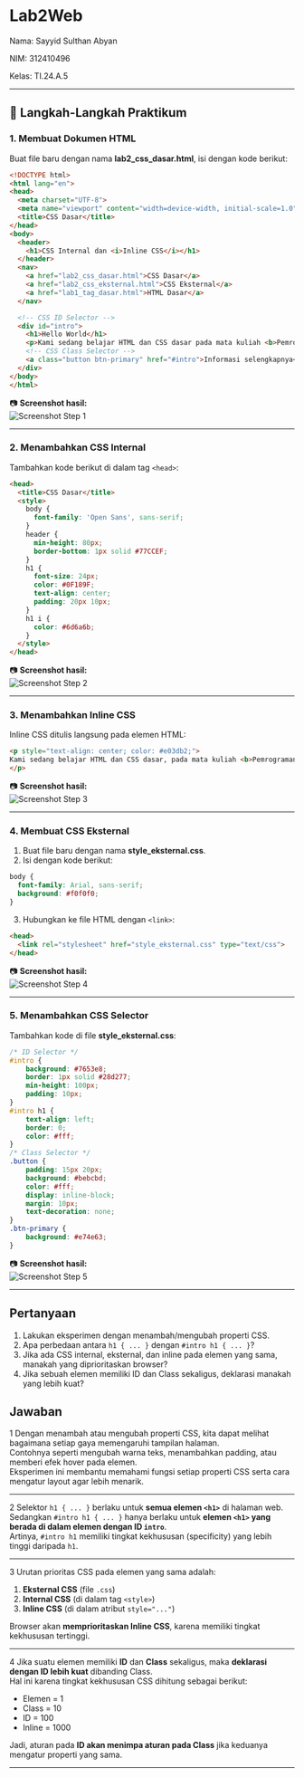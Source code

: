 # Lab2Web
<p>Nama: Sayyid Sulthan Abyan</p>
<p>NIM: 312410496</p>
<p>Kelas: TI.24.A.5</p>

---

## 📝 Langkah-Langkah Praktikum  

### 1. Membuat Dokumen HTML
Buat file baru dengan nama **lab2_css_dasar.html**, isi dengan kode berikut:  

```html
<!DOCTYPE html>
<html lang="en">
<head>
  <meta charset="UTF-8">
  <meta name="viewport" content="width=device-width, initial-scale=1.0">
  <title>CSS Dasar</title>
</head>
<body>
  <header>
    <h1>CSS Internal dan <i>Inline CSS</i></h1>
  </header>
  <nav>
    <a href="lab2_css_dasar.html">CSS Dasar</a>
    <a href="lab2_css_eksternal.html">CSS Eksternal</a>
    <a href="lab1_tag_dasar.html">HTML Dasar</a>
  </nav>

  <!-- CSS ID Selector -->
  <div id="intro">
    <h1>Hello World</h1>
    <p>Kami sedang belajar HTML dan CSS dasar pada mata kuliah <b>Pemrograman Web</b>.</p>
    <!-- CSS Class Selector -->
    <a class="button btn-primary" href="#intro">Informasi selengkapnya</a>
  </div>
</body>
</html>
```

📷 **Screenshot hasil:**  
![Screenshot Step 1](ss1.png)  

---

### 2. Menambahkan CSS Internal
Tambahkan kode berikut di dalam tag `<head>`:  

```html
<head>
  <title>CSS Dasar</title>
  <style>
    body {
      font-family: 'Open Sans', sans-serif;
    }
    header {
      min-height: 80px;
      border-bottom: 1px solid #77CCEF;
    }
    h1 {
      font-size: 24px;
      color: #0F189F;
      text-align: center;
      padding: 20px 10px;
    }
    h1 i {
      color: #6d6a6b;
    }
  </style>
</head>
```

📷 **Screenshot hasil:**  
![Screenshot Step 2](ss2.png)  

---

### 3. Menambahkan Inline CSS
Inline CSS ditulis langsung pada elemen HTML:  

```html
<p style="text-align: center; color: #e03db2;">
Kami sedang belajar HTML dan CSS dasar, pada mata kuliah <b>Pemrograman Web</b> di <i>Universitas Pelita Bangsa</i>. Pelajaran pertama yang kami dapat adalah membuat tampilan web sederhana dalam rangka mengenal tag-tag dasar HTML dan CSS.
</p>
```

📷 **Screenshot hasil:**  
![Screenshot Step 3](ss3.png)  

---

### 4. Membuat CSS Eksternal
1. Buat file baru dengan nama **style_eksternal.css**.  
2. Isi dengan kode berikut:  

```css
body {
  font-family: Arial, sans-serif;
  background: #f0f0f0;
}
```

3. Hubungkan ke file HTML dengan `<link>`:  

```html
<head>
  <link rel="stylesheet" href="style_eksternal.css" type="text/css">
</head>
```

📷 **Screenshot hasil:**  
![Screenshot Step 4](ss4.png)  

---

### 5. Menambahkan CSS Selector
Tambahkan kode di file **style_eksternal.css**:  

```css
/* ID Selector */
#intro {
    background: #7653e8;
    border: 1px solid #28d277;
    min-height: 100px;
    padding: 10px;
}
#intro h1 {
    text-align: left;
    border: 0;
    color: #fff;
}
/* Class Selector */
.button {
    padding: 15px 20px;
    background: #bebcbd;
    color: #fff;
    display: inline-block;
    margin: 10px;
    text-decoration: none;
}
.btn-primary {
    background: #e74e63;
}
```

📷 **Screenshot hasil:**  
![Screenshot Step 5](ss5.png)  

---

## Pertanyaan
1. Lakukan eksperimen dengan menambah/mengubah properti CSS.  
2. Apa perbedaan antara `h1 { ... }` dengan `#intro h1 { ... }`?  
3. Jika ada CSS internal, eksternal, dan inline pada elemen yang sama, manakah yang diprioritaskan browser?  
4. Jika sebuah elemen memiliki ID dan Class sekaligus, deklarasi manakah yang lebih kuat?  

## Jawaban

1️ Dengan menambah atau mengubah properti CSS, kita dapat melihat bagaimana setiap gaya memengaruhi tampilan halaman.  
Contohnya seperti mengubah warna teks, menambahkan padding, atau memberi efek hover pada elemen.  
Eksperimen ini membantu memahami fungsi setiap properti CSS serta cara mengatur layout agar lebih menarik.

---

2️ Selektor `h1 { ... }` berlaku untuk **semua elemen `<h1>`** di halaman web.  
Sedangkan `#intro h1 { ... }` hanya berlaku untuk **elemen `<h1>` yang berada di dalam elemen dengan ID `intro`**.  
Artinya, `#intro h1` memiliki tingkat kekhususan (specificity) yang lebih tinggi daripada `h1`.

---

3️ Urutan prioritas CSS pada elemen yang sama adalah:
1. **Eksternal CSS** (file `.css`)
2. **Internal CSS** (di dalam tag `<style>`)
3. **Inline CSS** (di dalam atribut `style="..."`)

Browser akan **memprioritaskan Inline CSS**, karena memiliki tingkat kekhususan tertinggi.

---

4️ Jika suatu elemen memiliki **ID** dan **Class** sekaligus, maka **deklarasi dengan ID lebih kuat** dibanding Class.  
Hal ini karena tingkat kekhususan CSS dihitung sebagai berikut:
- Elemen = 1  
- Class = 10  
- ID = 100  
- Inline = 1000  

Jadi, aturan pada **ID akan menimpa aturan pada Class** jika keduanya mengatur properti yang sama.

---
